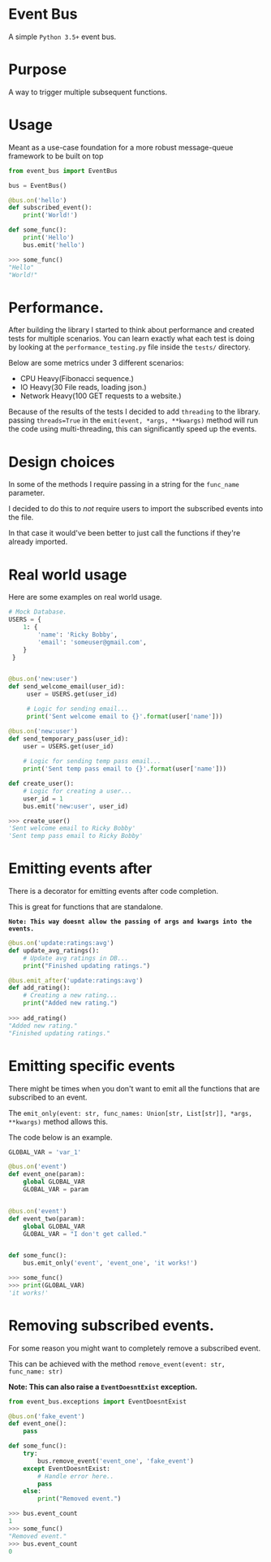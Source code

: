 # Event Bus

A simple `Python 3.5+` event bus.


# Purpose
A way to trigger multiple subsequent functions.
# Usage
Meant as a use-case foundation for a more robust message-queue framework to be built on top

```python
from event_bus import EventBus

bus = EventBus()

@bus.on('hello')
def subscribed_event():
    print('World!')

def some_func():
    print('Hello')
    bus.emit('hello')

>>> some_func()
"Hello"
"World!"
```

# Performance.
After building the library I started to think about performance and created tests
for multiple scenarios. You can learn exactly what each test is doing by looking
at the `performance_testing.py` file inside the `tests/` directory.

Below are some metrics under 3 different scenarios:

* CPU Heavy(Fibonacci sequence.)
* IO Heavy(30 File reads, loading json.)
* Network Heavy(100 GET requests to a website.)

Because of the results of the tests I decided to add `threading` to the library.
passing `threads=True` in the `emit(event, *args, **kwargs)` method will run
the code using multi-threading, this can significantly speed up the events.


# Design choices
In some of the methods I require passing in a string for the `func_name` parameter.
 
I decided to do this to *not* require users to import the subscribed events into the file.

In that case it would've been better to just call the functions if they're already imported.


# Real world usage
Here are some examples on real world usage.

```python
# Mock Database. 
USERS = {
    1: {
        'name': 'Ricky Bobby',
        'email': 'someuser@gmail.com',
    }
 }


@bus.on('new:user')
def send_welcome_email(user_id):
     user = USERS.get(user_id)

     # Logic for sending email...
     print('Sent welcome email to {}'.format(user['name']))

@bus.on('new:user')
def send_temporary_pass(user_id):
    user = USERS.get(user_id)
    
    # Logic for sending temp pass email...
    print('Sent temp pass email to {}'.format(user['name']))

def create_user():
    # Logic for creating a user...
    user_id = 1
    bus.emit('new:user', user_id)

>>> create_user()
'Sent welcome email to Ricky Bobby'
'Sent temp pass email to Ricky Bobby'
```

# Emitting events after
There is a decorator for emitting events after code completion.

This is great for functions that are standalone.

**`Note: This way doesnt allow the passing of args and kwargs into the events.`**

```python
@bus.on('update:ratings:avg')
def update_avg_ratings():
    # Update avg ratings in DB...
    print("Finished updating ratings.")

@bus.emit_after('update:ratings:avg')
def add_rating():
    # Creating a new rating...
    print("Added new rating.")
    
>>> add_rating()
"Added new rating."
"Finished updating ratings."
```

# Emitting specific events
There might be times when you don't want to emit all the functions that are subscribed to an event.


The `emit_only(event: str, func_names: Union[str, List[str]], *args, **kwargs)` method allows this.
 
The code below is an example.
```python
GLOBAL_VAR = 'var_1'

@bus.on('event')
def event_one(param):
    global GLOBAL_VAR
    GLOBAL_VAR = param


@bus.on('event')
def event_two(param):
    global GLOBAL_VAR
    GLOBAL_VAR = "I don't get called."


def some_func():
    bus.emit_only('event', 'event_one', 'it works!')

>>> some_func()
>>> print(GLOBAL_VAR)
'it works!'
```

# Removing subscribed events.
For some reason you might want to completely remove a subscribed event.

This can be achieved with the method `remove_event(event: str, func_name: str)`

**Note: This can also raise a `EventDoesntExist` exception.**

```python
from event_bus.exceptions import EventDoesntExist

@bus.on('fake_event')
def event_one():
    pass

def some_func():
    try:
        bus.remove_event('event_one', 'fake_event')
    except EventDoesntExist:
        # Handle error here..
        pass
    else:
        print("Removed event.")

>>> bus.event_count
1
>>> some_func()
"Removed event."
>>> bus.event_count
0
```
